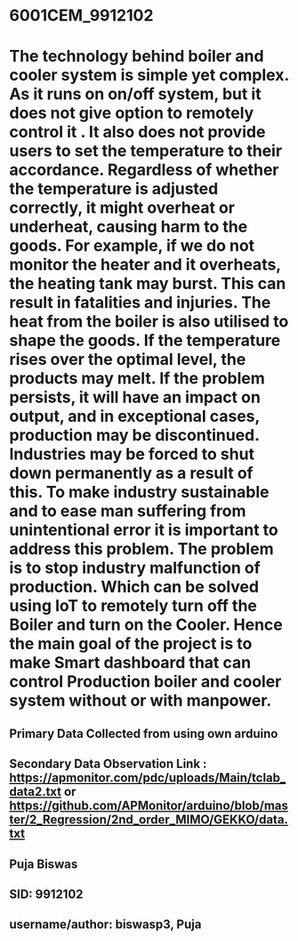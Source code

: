 # 6001CEM_9912102

# The technology behind boiler and cooler system  is simple yet complex. As it runs on on/off system, but it does not give option to remotely control it . It also does not provide users to set the temperature to their accordance. Regardless of whether the temperature is adjusted correctly, it might overheat or underheat, causing harm to the goods. For example, if we do not monitor the heater and it overheats, the heating tank may burst. This can result in fatalities and injuries. The heat from the boiler is also utilised to shape the goods. If the temperature rises over the optimal level, the products may melt. If the problem persists, it will have an impact on output, and in exceptional cases, production may be discontinued. Industries may be forced to shut down permanently as a result of this. To make industry sustainable and to ease man suffering from unintentional error it is important to address this problem.  The problem is to stop industry malfunction of production. Which  can be solved using  IoT to remotely turn off the Boiler and turn on the Cooler. Hence the main goal of the project is to make Smart dashboard that can control Production boiler and cooler system without or with manpower.

## Primary Data Collected from using own arduino 

## Secondary Data Observation Link : https://apmonitor.com/pdc/uploads/Main/tclab_data2.txt or https://github.com/APMonitor/arduino/blob/master/2_Regression/2nd_order_MIMO/GEKKO/data.txt


## Puja Biswas
## SID: 9912102
## username/author: biswasp3, Puja
